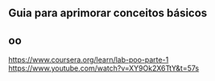 ## Guia para aprimorar conceitos básicos 

## oo 
https://www.coursera.org/learn/lab-poo-parte-1
https://www.youtube.com/watch?v=XY9Ok2X6TtY&t=57s

